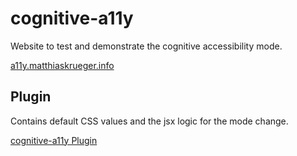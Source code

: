 # cognitive-a11y

Website to test and demonstrate the cognitive accessibility mode.

[a11y.matthiaskrueger.info](http://a11y.matthiaskrueger.info/)

## Plugin

Contains default CSS values and the jsx logic for the mode change.

[cognitive-a11y Plugin](/src/plugins/)
